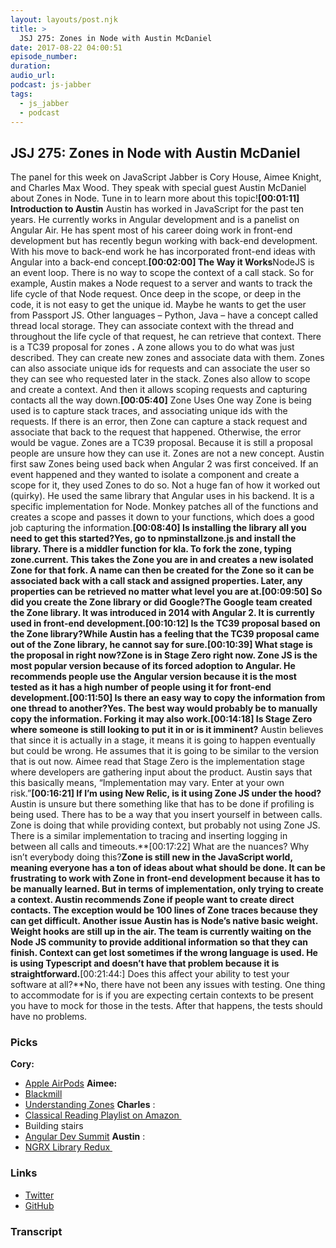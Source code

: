 ```yaml
---
layout: layouts/post.njk
title: >
  JSJ 275: Zones in Node with Austin McDaniel
date: 2017-08-22 04:00:51
episode_number:
duration:
audio_url:
podcast: js-jabber
tags:
  - js_jabber
  - podcast
---
```


## **JSJ 275: Zones in Node with Austin McDaniel**

The panel for this week on JavaScript Jabber is Cory House, Aimee Knight, and Charles Max Wood. They speak with special guest Austin McDaniel about Zones in Node. Tune in to learn more about this topic!**[00:01:11] Introduction to Austin** Austin has worked in JavaScript for the past ten years. He currently works in Angular development and is a panelist on Angular Air. He has spent most of his career doing work in front-end development but has recently begun working with back-end development. With his move to back-end work he has incorporated front-end ideas with Angular into a back-end concept.**[00:02:00] The Way it Works**NodeJS is an event loop. There is no way to scope the context of a call stack. So for example, Austin makes a Node request to a server and wants to track the life cycle of that Node request. Once deep in the scope, or deep in the code, it is not easy to get the unique id. Maybe he wants to get the user from Passport JS. Other languages – Python, Java – have a concept called thread local storage. They can associate context with the thread and throughout the life cycle of that request, he can retrieve that context. There is a TC39 proposal for zones **.** A zone allows you to do what was just described. They can create new zones and associate data with them. Zones can also associate unique ids for requests and can associate the user so they can see who requested later in the stack. Zones also allow to scope and create a context. And then it allows scoping requests and capturing contacts all the way down.**[00:05:40]** Zone Uses One way Zone is being used is to capture stack traces, and associating unique ids with the requests. If there is an error, then Zone can capture a stack request and associate that back to the request that happened. Otherwise, the error would be vague. Zones are a TC39 proposal. Because it is still a proposal people are unsure how they can use it. Zones are not a new concept. Austin first saw Zones being used back when Angular 2 was first conceived. If an event happened and they wanted to isolate a component and create a scope for it, they used Zones to do so. Not a huge fan of how it worked out (quirky). He used the same library that Angular uses in his backend. It is a specific implementation for Node. Monkey patches all of the functions and creates a scope and passes it down to your functions, which does a good job capturing the information.**[00:08:40] Is installing the library all you need to get this started?**Yes, go to npminstallzone.js and install the library. There is a middler function for kla. To fork the zone, typing zone.current. This takes the Zone you are in and creates a new isolated Zone for that fork. A name can then be created for the Zone so it can be associated back with a call stack and assigned properties. Later, any properties can be retrieved no matter what level you are at.**[00:09:50] So did you create the Zone library or did Google?**The Google team created the Zone library. It was introduced in 2014 with Angular 2. It is currently used in front-end development.**[00:10:12] Is the TC39 proposal based on the Zone library?**While Austin has a feeling that the TC39 proposal came out of the Zone library, he cannot say for sure.**[00:10:39] What stage is the proposal in right now?**Zone is in Stage Zero right now. Zone JS is the most popular version because of its forced adoption to Angular. He recommends people use the Angular version because it is the most tested as it has a high number of people using it for front-end development.**[00:11:50] Is there an easy way to copy the information from one thread to another?**Yes. The best way would probably be to manually copy the information. Forking it may also work.**[00:14:18] Is Stage Zero where someone is still looking to put it in or is it imminent?** Austin believes that since it is actually in a stage, it means it is going to happen eventually but could be wrong. He assumes that it is going to be similar to the version that is out now. Aimee read that Stage Zero is the implementation stage where developers are gathering input about the product. Austin says that this basically means, “Implementation may vary. Enter at your own risk.”**[00:16:21] If I’m using New Relic, is it using Zone JS under the hood?** Austin is unsure but there something like that has to be done if profiling is being used. There has to be a way that you insert yourself in between calls. Zone is doing that while providing context, but probably not using Zone JS. There is a similar implementation to tracing and inserting logging in between all calls and timeouts.**[00:17:22] What are the nuances? Why isn’t everybody doing this?**Zone is still new in the JavaScript world, meaning everyone has a ton of ideas about what should be done. It can be frustrating to work with Zone in front-end development because it has to be manually learned. But in terms of implementation, only trying to create a context. Austin recommends Zone if people want to create direct contacts. The exception would be 100 lines of Zone traces because they can get difficult. Another issue Austin has is Node’s native basic weight. Weight hooks are still up in the air. The team is currently waiting on the Node JS community to provide additional information so that they can finish. Context can get lost sometimes if the wrong language is used. He is using Typescript and doesn’t have that problem because it is straightforward.**[00:21:44:] Does this affect your ability to test your software at all?**No, there have not been any issues with testing. One thing to accommodate for is if you are expecting certain contexts to be present you have to mock for those in the tests. After that happens, the tests should have no problems.

### **Picks**

**Cory:**

- [Apple AirPods](https://www.apple.com/airpods/)
  **Aimee:**
- [Blackmill](https://play.spotify.com/artist/4kjWnaLfIRcLJ1Dy4Wr6tY?play=true&utm_source=open.spotify.com&utm_medium=open&autoplay=true)
- [Understanding Zones](https://blog.thoughtram.io/angular/2016/01/22/understanding-zones.html)
  **Charles** :
- [Classical Reading Playlist on Amazon&nbsp;](https://www.amazon.com/Classical-for-Reading/dp/B074FDHL2Z)
- Building stairs
- [Angular Dev Summit](https://angulardevsummit.com/)
  **Austin** :
- [NGRX Library Redux&nbsp;](https://github.com/ngrx)

### **Links**

- [Twitter](https://twitter.com/amcdnl?lang=en)
- [GitHub](https://github.com/amcdnl)
  &nbsp;

### Transcript
